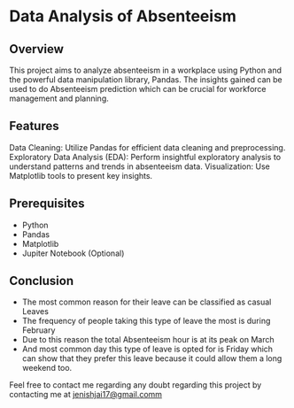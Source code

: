 # Data Analysis of Absenteeism
## Overview

This project aims to analyze absenteeism in a workplace using Python and the powerful data manipulation library, Pandas. The insights gained can be used to do Absenteeism prediction which can be crucial for workforce management and planning.

## Features

Data Cleaning: Utilize Pandas for efficient data cleaning and preprocessing.
Exploratory Data Analysis (EDA): Perform insightful exploratory analysis to understand patterns and trends in absenteeism data.
Visualization: Use Matplotlib tools to present key insights.

## Prerequisites
- Python
- Pandas
- Matplotlib
- Jupiter Notebook (Optional)

## Conclusion
- The most common reason for their leave can be classified as casual Leaves
- The frequency of people taking this type of leave the most is during February
- Due to this reason the total Absenteeism hour is at its peak on March
- And most common day this type of leave is opted for is Friday which can show that they prefer this leave because it could allow them a long weekend too.

Feel free to contact me regarding any doubt regarding this project by contacting me at jenishjai17@gmail.comm

